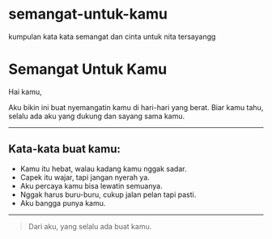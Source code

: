 # semangat-untuk-kamu
kumpulan kata kata semangat dan cinta untuk nita tersayangg
# Semangat Untuk Kamu

Hai kamu,

Aku bikin ini buat nyemangatin kamu di hari-hari yang berat.
Biar kamu tahu, selalu ada aku yang dukung dan sayang sama kamu.

---

## Kata-kata buat kamu:

- Kamu itu hebat, walau kadang kamu nggak sadar.
- Capek itu wajar, tapi jangan nyerah ya.
- Aku percaya kamu bisa lewatin semuanya.
- Nggak harus buru-buru, cukup jalan pelan tapi pasti.
- Aku bangga punya kamu.

---

> Dari aku, yang selalu ada buat kamu.
